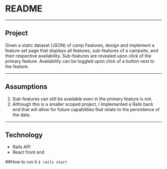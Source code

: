 # README

----
## Project
Given a static dataset (JSON) of camp Features, design and implement a feature set page that displays all features, sub-features of a campsite, and their respective availability. Sub-features are revealed upon click of the primary feature. Availability can be toggled upon click of a button next to the feature.

----
## Assumptions
1. Sub-features can still be available even in the primary feature is not.
2. Although this is a smaller scoped project, I implemented a Rails back end that will allow for future capabilities that relate to the persistence of the data.

----
## Technology
* Rails API 
* React front end 

##How to run it
`$ rails start`

